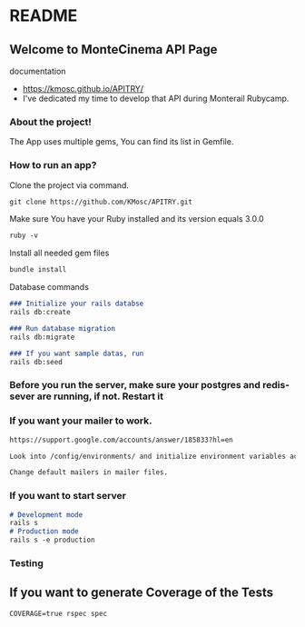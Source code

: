# README
## Welcome to MonteCinema API Page
documentation
- https://kmosc.github.io/APITRY/
- I've dedicated my time to develop that API during Monterail Rubycamp.
### About the project!

The App uses multiple gems, You can find its list in Gemfile.

### How to run an app?
Clone the project via command.
```markdown
git clone https://github.com/KMosc/APITRY.git
```
Make sure You have your Ruby installed and its version equals 3.0.0
```markdown
ruby -v
```
Install all needed gem files
```markdown
bundle install
```
Database commands
<br/>

```markdown
### Initialize your rails databse
rails db:create

### Run database migration
rails db:migrate

### If you want sample datas, run
rails db:seed
```
### Before you run the server, make sure your postgres and redis-sever are running, if not. Restart it

### If you want your mailer to work.
```markdown
https://support.google.com/accounts/answer/185833?hl=en

Look into /config/environments/ and initialize environment variables accordingly to email config.

Change default mailers in mailer files.
```

### If you want to start server
```markdown
# Development mode
rails s
# Production mode
rails s -e production
```

### Testing
## If you want to generate Coverage of the Tests
```markdown
COVERAGE=true rspec spec
```
<br/>
